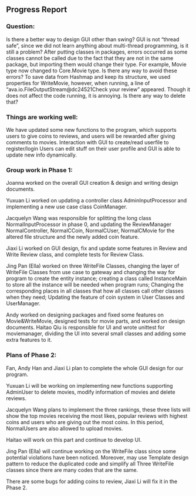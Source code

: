 ## Progress Report

### Question: 
Is there a better way to design GUI other than swing?
GUI is not “thread safe”, since we did not learn anything about multi-thread programming, is it still a problem?
After putting classes in packages, errors occurred as some classes cannot be called due to the fact that they are not in the same package, but importing them would change their type. For example, Movie type now changed to Core.Movie type. Is there any way to avoid these errors?
To save data from Hashmap and keep its structure, we used properties for WriteMovie, however, when running, a line of “ava.io.FileOutputStream@dc24521Check your review” appeared. Though it does not affect the code running, it is annoying. Is there any way to delete that?

### Things are working well:
We have updated some new functions to the program, which supports users to give coins to reviews, and users will be rewarded after giving comments to movies.
Interaction with GUI to create/read userfile to register/login
Users can edit stuff on their user profile and GUI is able to update new info dynamically.

### Group work in Phase 1:
Joanna worked on the overall GUI creation & design and writing design documents.

Yuxuan Li worked on updating a controller class AdminInputProcessor and implementing a new use case class CoinManager.

Jacquelyn Wang was responsible for splitting the long class NormalInputProcessor in phase 0, and updating the ReviewManager NormalController, NormalCCoin, NormalCUser, NormalCMovie for the altered file structure and the newly added coin feature.

Jiaxi Li worked on GUI design, fix and update some features in Review and Write Review class, and complete tests for Review Class.

Jing Pan (Ella) worked on three WriteFile Classes, changing the layer of WriteFile Classes from use case to gateway and changing the way for program to create the entity instance; creating a class called InstanceMain to store all the instance will be needed when program runs; Changing the corresponding places in all classes that how all classes call other classes when they need; Updating the feature of coin system in User Classes and UserManager.

Andy worked on designing packages and fixed some features on Movie&WriteMovie, designed tests for movie parts, and worked on design documents.
Haitao Qiu is responsible for UI and wrote unittest for moviemanager, dividing the UI into several small classes and adding some extra features to it.


### Plans of Phase 2:
Fan, Andy Han and Jiaxi Li plan to complete the whole GUI design for our program.

Yuxuan Li will be working on implementing new functions supporting AdminUser to delete movies, modify information of movies and delete reviews.

Jacquelyn Wang plans to implement the three rankings, these three lists will show the top movies receiving the most likes, popular reviews with highest coins and users who are giving out the most coins.
In this period, NormalUsers are also allowed to upload movies. 

Haitao will work on this part and continue to develop UI.

Jing Pan (Ella) will continue working on the WriteFile class since some potential violations have been noticed.  Moreover,  may use Template design pattern to reduce the duplicated code and simplify all Three WriteFile classes since there are many codes that are the same.

There are some bugs for adding coins to review, Jiaxi Li will fix it in the Phase 2.
